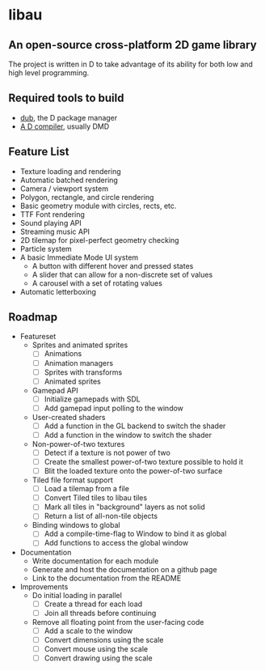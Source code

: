 # libau

## An open-source cross-platform 2D game library

The project is written in D to take advantage of its ability for both low and high level programming.

## Required tools to build

- [dub](https://code.dlang.org/download), the D package manager
- [A D compiler](https://dlang.org/download.html), usually DMD

## Feature List

- Texture loading and rendering
- Automatic batched rendering
- Camera / viewport system
- Polygon, rectangle, and circle rendering
- Basic geometry module with circles, rects, etc.
- TTF Font rendering
- Sound playing API
- Streaming music API
- 2D tilemap for pixel-perfect geometry checking
- Particle system
- A basic Immediate Mode UI system
	- A button with different hover and pressed states
	- A slider that can allow for a non-discrete set of values
	- A carousel with a set of rotating values
- Automatic letterboxing

## Roadmap

- Featureset
    - Sprites and animated sprites
        - [ ] Animations
        - [ ] Animation managers
        - [ ] Sprites with transforms
        - [ ] Animated sprites
	- Gamepad API
        - [ ] Initialize gamepads with SDL
        - [ ] Add gamepad input polling to the window
	- User-created shaders
        - [ ] Add a function in the GL backend to switch the shader
        - [ ] Add a function in the window to switch the shader
	- Non-power-of-two textures
        - [ ] Detect if a texture is not power of two
        - [ ] Create the smallest power-of-two texture possible to hold it
        - [ ] Blit the loaded texture onto the power-of-two surface
	- Tiled file format support
        - [ ] Load a tilemap from a file
        - [ ] Convert Tiled tiles to libau tiles
        - [ ] Mark all tiles in "background" layers as not solid
        - [ ] Return a list of all-non-tile objects
	- Binding windows to global
		- [ ] Add a compile-time-flag to Window to bind it as global
		- [ ] Add functions to access the global window
- Documentation
	- Write documentation for each module
	- Generate and host the documentation on a github page
	- Link to the documentation from the README
- Improvements
	- Do initial loading in parallel
        - [ ] Create a thread for each load
        - [ ] Join all threads before continuing
    - Remove all floating point from the user-facing code
        - [ ] Add a scale to the window
        - [ ] Convert dimensions using the scale
        - [ ] Convert mouse using the scale
        - [ ] Convert drawing using the scale
